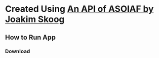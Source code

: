 # Created Using [An API of ASOIAF by Joakim Skoog](https://anapioficeandfire.com/)

## How to Run App
### Download 

